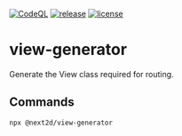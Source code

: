 [![CodeQL](https://github.com/Next2D/view-generator/actions/workflows/codeql-analysis.yml/badge.svg?branch=main)](https://github.com/Next2D/view-generator/actions/workflows/codeql-analysis.yml)
[![release](https://img.shields.io/github/v/release/Next2D/view-generator)](https://github.com/Next2D/view-generator/releases)
[![license](https://img.shields.io/github/license/Next2D/view-generator)](https://github.com/Next2D/view-generator/blob/main/LICENSE)

# view-generator
Generate the View class required for routing.

## Commands

```sh
npx @next2d/view-generator
```